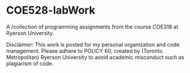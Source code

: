 # COE528-labWork

A /collection of programming assignments from the course COE318 at Ryerson University.

Disclaimer: This work is posted for my personal organization and code management. Please adhere to POLICY 60, created by (Toronto Metropolitan) Ryerson University to avoid academic misconduct such as plagiarism of code.
